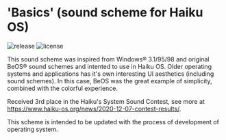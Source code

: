 # 'Basics' (sound scheme for Haiku OS)

![release](https://badgen.net/github/release/ffbsoffa/basics)
![license](https://badgen.net/github/license/ffbsoffa/basics)

This sound scheme was inspired from Windows® 3.1/95/98 and original BeOS® sound schemes and intented to use in Haiku OS. Older operating systems and applications has it's own interesting UI aesthetics (including sound schemes). In this case, BeOS was the great example of simplicity, combined with the colorful experience.

Received 3rd place in the Haiku's System Sound Contest, see more at https://www.haiku-os.org/news/2020-12-07-contest-results/.

This scheme is intended to be updated with the process of development of operating system.
